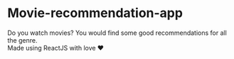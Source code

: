 # Movie-recommendation-app

Do you watch movies? You would find some good recommendations for all the genre. <br>
Made using ReactJS with love ❤ <br>
